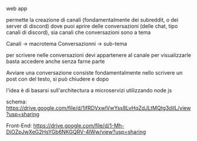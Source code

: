 web app

permette la creazione di canali (fondamentalmente dei subreddit, o dei server di discord) 
dove puoi aprire delle conversazioni (delle chat, tipo canali di discord), 
sia canali che conversazioni sono a tema

Canali -> macrotema
Conversazionni -> sub-tema

per scrivere nelle conversazioni devi appartenere al canale
per visualizzarle basta accedere anche senza farne parte

Avviare una conversazione consiste fondamentalmente nello scrivere un post con del testo,
si può chiudere e dopo

l'idea è di basarsi sull'architectura a microservizi utilizzando node js

schema:
https://drive.google.com/file/d/1ifRDVxwlVwYss8LvHqZdJLtMQtg3diIL/view?usp=sharing

Front-End:
https://drive.google.com/file/d/1-Mh-DiOZpJwXeG2HsYGb6NKGQRV-4lWw/view?usp=sharing
